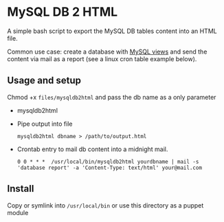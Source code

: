 MySQL DB 2 HTML
============

A simple bash script to export the MySQL DB tables content into an HTML file.

Common use case: create a database with [MySQL views](http://dev.mysql.com/doc/refman/5.5/en/create-view.html) and send the content via mail as a report (see a linux cron table example below).

Usage and setup
--------------
Chmod +x `files/mysqldb2html` and pass the db name as a only parameter

 * mysqldb2html <dbname>

 * Pipe output into file

    ```mysqldb2html dbname > /path/to/output.html```

 * Crontab entry to mail db content into a midnight mail.

    ```0 0 * * *  /usr/local/bin/mysqldb2html yourdbname | mail -s 'database report' -a 'Content-Type: text/html' your@mail.com```

Install
-------
Copy or symlink into `/usr/local/bin` or use this directory as a puppet module
